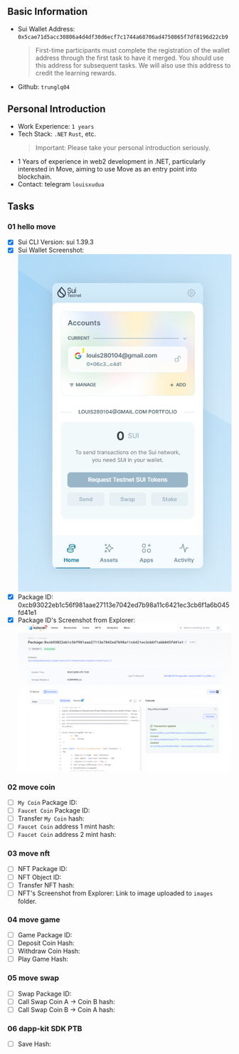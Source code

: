## Basic Information

- Sui Wallet Address: `0x5cae71d5acc30806a4d4df30d6ecf7c1744a68706ad4750865f7df8196d22cb9`
  > First-time participants must complete the registration of the wallet address through the first task to have it merged. You should use this address for subsequent tasks. We will also use this address to credit the learning rewards.
- Github: `trunglq04`

## Personal Introduction

- Work Experience: `1 years`
- Tech Stack: `.NET` `Rust`, etc.
  > Important: Please take your personal introduction seriously.
- 1 Years of experience in web2 development in .NET, particularly interested in Move, aiming to use Move as an entry point into blockchain.
- Contact: telegram `louisxudua`

## Tasks

### 01 hello move

- [x] Sui CLI Version: sui 1.39.3
- [x] Sui Wallet Screenshot: ![](images/sui_wallet.png)
- [x] Package ID: 0xcb93022eb1c56f981aae27113e7042ed7b98a11c6421ec3cb6f1a6b045fd41e1
- [x] Package ID's Screenshot from Explorer: ![](images/package_id_Explorer.png)

### 02 move coin

- [ ] `My Coin` Package ID:
- [ ] `Faucet Coin` Package ID:
- [ ] Transfer `My Coin` hash:
- [ ] `Faucet Coin` address 1 mint hash:
- [ ] `Faucet Coin` address 2 mint hash:

### 03 move nft

- [ ] NFT Package ID:
- [ ] NFT Object ID:
- [ ] Transfer NFT hash:
- [ ] NFT's Screenshot from Explorer: Link to image uploaded to `images` folder.

### 04 move game

- [ ] Game Package ID:
- [ ] Deposit Coin Hash:
- [ ] Withdraw Coin Hash:
- [ ] Play Game Hash:

### 05 move swap

- [ ] Swap Package ID:
- [ ] Call Swap Coin A -> Coin B hash:
- [ ] Call Swap Coin B -> Coin A hash:

### 06 dapp-kit SDK PTB

- [ ] Save Hash:
